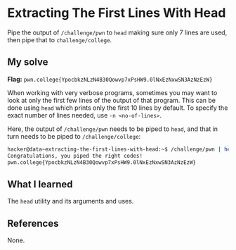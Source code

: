# Extracting The First Lines With Head
Pipe the output of `/challenge/pwn` to `head` making sure only 7 lines are used, then pipe that to `challenge/college`.

## My solve
**Flag:** `pwn.college{YpocbkzNLzN4B30Qowvp7xPsHW9.0lNxEzNxwSN3AzNzEzW}`

When working with very verbose programs, sometimes you may want to look at only the first few lines of the output of that program. This can be done using `head` which prints only the first 10 lines by default. To specify the exact number of lines needed, use `-n <no-of-lines>`.

Here, the output of `/challenge/pwn` needs to be piped to `head`, and that in turn needs to be piped to `/challenge/college`:
```bash
hacker@data~extracting-the-first-lines-with-head:~$ /challenge/pwn | head -n 7 | /challenge/college 
Congratulations, you piped the right codes!
pwn.college{YpocbkzNLzN4B30Qowvp7xPsHW9.0lNxEzNxwSN3AzNzEzW}
```

## What I learned
The `head` utility and its arguments and uses.

## References 
None.
